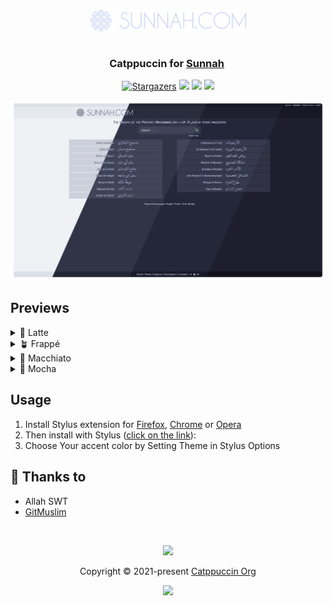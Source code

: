 <h3 align="center">
	<picture>
		<source srcset="./assets/sunnah_mocha.png" width="250" alt="Logo" media="(prefers-color-scheme: dark)"/>
    <source srcset="./assets/sunnah_latte.png" width="250" alt="Logo" media="(prefers-color-scheme: light), (prefers-color-scheme: no-preference)"/>
    <img src="https://raw.githubusercontent.com/GitMuslim/sunnah/main/assets/sunnah_mocha.png" width="250" alt="Logo"/><br/>
	</picture>
</h3>
<h3 align="center">
  Catppuccin for <a href="https://sunnah.com">Sunnah</a>
	<img src="https://raw.githubusercontent.com/catppuccin/catppuccin/main/assets/misc/transparent.png" height="30" width="0px"/>
</h3>
<p align="center">
    <a href="https://github.com/GitMuslim/sunnah/stargazers"><img alt="Stargazers" src="https://img.shields.io/github/stars/GitMuslim/sunnah?colorA=363a4f&colorB=b7bdf8&style=for-the-badge"></a>
    <a href="https://github.com/GitMuslim/sunnah/issues"><img src="https://img.shields.io/github/issues/GitMuslim/sunnah?colorA=363a4f&colorB=f5a97f&style=for-the-badge"></a>
    <a href="https://github.com/GitMuslim/sunnah/contributors"><img src="https://img.shields.io/github/contributors/GitMuslim/sunnah?colorA=363a4f&colorB=a6da95&style=for-the-badge"></a>
    <a href="https://github.com/GitMuslim/sunnah/raw/main/src/catppuccin.user.css"><img src="https://img.shields.io/badge/stylus-install-cba6f7?colorA=363a4f&style=for-the-badge"></a>
</p>

<p align="center">
  <img src="https://raw.githubusercontent.com/GitMuslim/sunnah/main/assets/SunnahPreview.webp"/>
</p>

## Previews

<details>
<summary>🌻 Latte</summary>
<img src="https://raw.githubusercontent.com/GitMuslim/sunnah/main/assets/SunnahLatte.png"/>
</details>
<details>
<summary>🪴 Frappé</summary>
<img src="https://raw.githubusercontent.com/GitMuslim/sunnah/main/assets/SunnahFrappe.png"/>
</details>
<details>
<summary>🌺 Macchiato</summary>
<img src="https://raw.githubusercontent.com/GitMuslim/sunnah/main/assets/SunnahMacchiato.png"/>
</details>
<details>
<summary>🌿 Mocha</summary>
<img src="https://raw.githubusercontent.com/GitMuslim/sunnah/main/assets/SunnahMocha.png"/>
</details>

## Usage

1. Install Stylus extension for [Firefox](https://addons.mozilla.org/en-US/firefox/addon/styl-us/), [Chrome](https://chrome.google.com/webstore/detail/stylus/clngdbkpkpeebahjckkjfobafhncgmne) or [Opera](https://addons.opera.com/en-gb/extensions/details/stylus/)
2. Then install with Stylus ([click on the link](https://github.com/GitMuslim/sunnah/raw/main/src/catppuccin.user.css)):
3. Choose Your accent color by Setting Theme in Stylus Options

## 💝 Thanks to

- Allah SWT
- [GitMuslim](https://github.com/GitMuslim)

&nbsp;

<p align="center">
	<img src="https://raw.githubusercontent.com/catppuccin/catppuccin/main/assets/footers/gray0_ctp_on_line.svg?sanitize=true" />
</p>

<p align="center">
	Copyright &copy; 2021-present <a href="https://github.com/catppuccin" target="_blank">Catppuccin Org</a>
</p>

<p align="center">
	<a href="https://github.com/catppuccin/catppuccin/blob/main/LICENSE"><img src="https://img.shields.io/static/v1.svg?style=for-the-badge&label=License&message=MIT&logoColor=d9e0ee&colorA=363a4f&colorB=b7bdf8"/></a>
</p>
